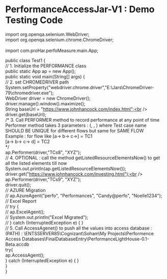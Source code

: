 # PerformanceAccessJar-V1 : Demo Testing Code

import org.openqa.selenium.WebDriver; <br />
import org.openqa.selenium.chrome.ChromeDriver;<br />
<br />
import com.proHar.perfoMeasure.main.App;<br />

public class Test1 {<br />
	// 1. Initialize the PERFORMANCE class<br />
	public static App ap = new App();<br />
	public static void main(String[] args) {<br />
		// 2. set CHROMEDRIVER path<br />
		System.setProperty("webdriver.chrome.driver","E:\\Jars\\ChromeDriver-79\\chromedriver.exe");<br />
		WebDriver driver = new ChromeDriver();<br />
		driver.manage().window().maximize();<br />
		String baseUrl = "https://www.johnhancock.com/index.html";<br />
		driver.get(baseUrl);<br />
		/* 3. Call PERFORMER method to record performance at any point of time<br />
                           Performer method takes 3 parameters : (<driver instance>, <Testcase Name>, <Application Name>) where Test case name SHOULD BE UNIQUE for different flows but same for SAME FLOW<br />
	                           Example : for flow like [a-> b-> c->] = TC1<br />
	                                            [a-> b-> c-> d] = TC2<br />
		 */<br />
		ap.Performer(driver,"TCs8", "XYZ");<br />
		// 4. OPTIONAL : call the method getListedResourceElementsNow() to get all the listed elements till now<br />
		System.out.println(ap.getListedResourceElementsNow());<br />
		driver.get("https://www.johnhancock.com/investing.html");<br />
		ap.Performer(driver,"TCs9", "XYZ");<br />
		driver.quit();<br />
		// AZURE Migration<br />
		//	            ap.AzureAgent("perfo", "Performances", "Candy@perfo", "Noelle1234");<br />
		// Excel Report<br />
		//	            try {<br />
		//	                  ap.ExcelAgent();<br />
		//	                  System.out.println("Excel Migrated");<br />
		//	            } catch (InterruptedException e) {      }<br />
		// 5. Call AccessAgenet() to push all the values into access database : (PATH) : \\ENTSSERVER85\Cognizant\Soham\My Projects\Performence Access Databases\FinalDatabaseEntry\PerformanceLightHouse-0.1-Beta.accdb<br />
		try{<br />
			ap.AccessAgent();<br />
		} catch (InterruptedException e) {      }<br />
	}<br />
}<br />
<br />
